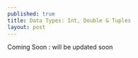 ```yaml
---
published: true
title: Data Types: Int, Double & Tuples
layout: post
---
```

Coming Soon : will be updated soon